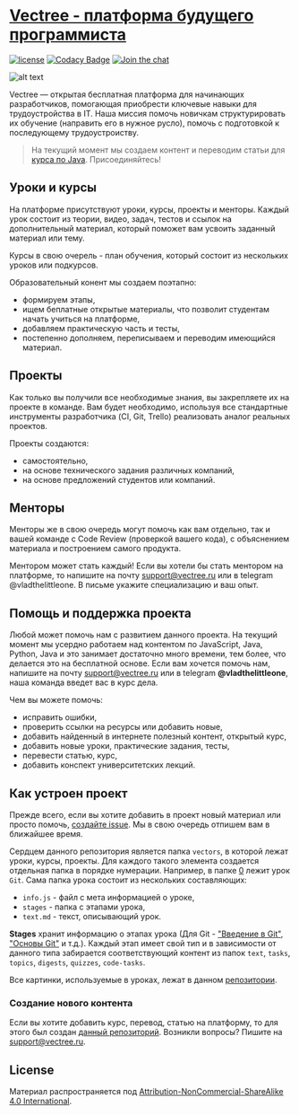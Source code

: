 # [Vectree - платформа будущего программиста](http://vectree.ru/)

[![license][license-badge]][LICENSE] [![Codacy Badge](https://api.codacy.com/project/badge/Grade/96071bdddd4548eba86b955593671ec4)](https://www.codacy.com/app/vectree/resources?utm_source=github.com&amp;utm_medium=referral&amp;utm_content=vectree/resources&amp;utm_campaign=Badge_Grade) 
[![Join the chat](https://img.shields.io/discord/436599210427547658?color=%23eb4e4e&label=discord&logo=discord&logoColor=white)](https://discord.gg/Qb2fBdR)

![alt text](https://sun9-7.userapi.com/c841624/v841624284/28b96/aJT1-hf8yts.jpg)

Vectree — открытая бесплатная платформа для начинающих разработчиков, помогающая приобрести ключевые навыки для трудоустройства в IT. Наша миссия помочь новичкам структурировать их обучение (направить его в нужное русло), помочь с подготовкой к последующему трудоустроиству. 

> На текущий момент мы создаем контент и переводим статьи для [курса по Java](https://github.com/vectree/resources/issues/38). Присоединяйтесь!

## Уроки и курсы

На платформе присутствуют уроки, курсы, проекты и менторы. Каждый урок состоит из теории, видео, задач, тестов и ссылок на дополнительный материал, который поможет вам усвоить заданный материал или тему.

Курсы в свою очерель - план обучения, который состоит из нескольких уроков или подкурсов.

Образовательный конент мы создаем поэтапно:
- формируем этапы,
- ищем беплатные открытые материалы, что позволит студентам начать учиться на платформе,
- добавляем практическую часть и тесты,
- постепенно дополняем, переписываем и переводим имеющийся материал.

## Проекты

Как только вы получили все необходимые знания, вы закрепляете их на проекте в команде. Вам будет необходимо, используя все стандартные инструменты разработчика (CI, Git, Trello) реализовать аналог реальных проектов.

Проекты создаются:
- самостоятельно,
- на основе технического задания различных компаний,
- на основе предложений студентов или компаний.


## Менторы

Менторы же в свою очередь могут помочь как вам отдельно, так и вашей команде с Code Review (проверкой вашего кода), с объяснением материала и построением самого продукта.

Ментором может стать каждый! Если вы хотели бы стать ментором на платформе, то напишите на почту support@vectree.ru или в telegram @vladthelittleone. В письме укажите специализацию и ваш опыт. 

## Помощь и поддержка проекта

Любой может помочь нам с развитием данного проекта. На текущий момент мы усердно работаем над контентом по JavaScript, Java, Python, Java и это занимает достаточно много времени, тем более, что делается это на бесплатной основе. Если вам хочется помочь нам, напишите на почту support@vectree.ru или в telegram **@vladthelittleone**, наша команда введет вас в курс дела.

Чем вы можете помочь:
- исправить ошибки,
- проверить ссылки на ресурсы или добавить новые,
- добавить найденный в интернете полезный контент, открытый курс,
- добавить новые уроки, практические задания, тесты,
- перевести статью, курс,
- добавить конспект университетских лекций.

## Как устроен проект

Прежде всего, если вы хотите добавить в проект новый материал или просто помочь, [создайте issue](https://github.com/vectree/resources/issues/new). Мы в свою очередь отпишем вам в ближайшее время.

Сердцем данного репозитория является папка `vectors`, в которой лежат уроки, курсы, проекты. Для каждого такого элемента создается отдельная папка в порядке нумерации. Например, в папке [0](https://github.com/vectree/resources/tree/master/vectors/0) лежит урок `Git`. Сама папка урока состоит из нескольких составляющих:

- `info.js` - файл с мета информацией о уроке,
- `stages` - папка с этапами урока,
- `text.md` - текст, описывающий урок.

**Stages** хранит информацию о этапах урока (Для Git - ["Введение в Git"](https://vectree.ru/video/0/0/0), ["Основы Git"](https://vectree.ru/video/0/1/0) и т.д.). Каждый этап имеет свой тип и в зависимости от данного типа забирается соответствующий контент из папок `text`, `tasks`, `topics`, `digests`, `quizzes`, `code-tasks`.

Все картинки, используемые в уроках, лежат в данном [репозитории](https://github.com/vectree/images).

### Создание нового контента

Если вы хотите добавить курс, перевод, статью на платформу, то для этого был создан [данный репозиторий](https://github.com/vectree/sandbox). Возникли вопросы? Пишите на support@vectree.ru.

## License 

Материал распространяется под [Attribution-NonCommercial-ShareAlike 4.0 International](LICENSE.md).

[LICENSE]: ./LICENSE.md
[license-badge]: https://img.shields.io/badge/License-CC%20BY--NC--SA%204.0-lightgrey.svg
